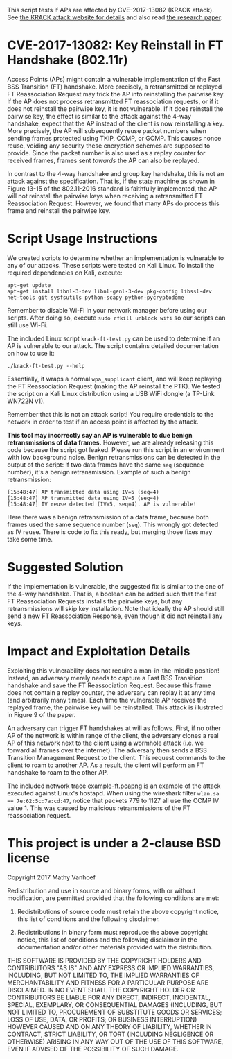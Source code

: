This script tests if APs are affected by CVE-2017-13082 (KRACK attack). See [the KRACK attack website for details](https://www.krackattacks.com) and also read [the research paper](https://papers.mathyvanhoef.com/ccs2017.pdf).

# CVE-2017-13082: Key Reinstall in FT Handshake (802.11r)

Access Points (APs) might contain a vulnerable implementation of the Fast BSS Transition (FT) handshake. More precisely, a retransmitted or replayed FT Reassociation Request may trick the AP into reinstalling the pairwise key. If the AP does not process retransmitted FT reassociation requests, or if it does not reinstall the pairwise key, it is not vulnerable. If it does reinstall the pairwise key, the effect is similar to the attack against the 4-way handshake, expect that the AP instead of the client is now reinstalling a key. More precisely, the AP will subsequently reuse packet numbers when sending frames protected using TKIP, CCMP, or GCMP. This causes nonce reuse, voiding any security these encryption schemes are supposed to provide. Since the packet number is also used as a replay counter for received frames, frames sent *towards* the AP can also be replayed.

In contrast to the 4-way handshake and group key handshake, this is not an attack against the specification. That is, if the state machine as shown in Figure 13-15 of the 802.11-2016 standard is faithfully implemented, the AP will not reinstall the pairwise keys when receiving a retransmitted FT Reassociation Request. However, we found that many APs do process this frame and reinstall the pairwise key.


# Script Usage Instructions

We created scripts to determine whether an implementation is vulnerable to any of our attacks. These scripts were tested on Kali Linux. To install the required dependencies on Kali, execute:

	apt-get update
	apt-get install libnl-3-dev libnl-genl-3-dev pkg-config libssl-dev net-tools git sysfsutils python-scapy python-pycryptodome

Remember to disable Wi-Fi in your network manager before using our scripts. After doing so, execute `sudo rfkill unblock wifi` so our scripts can still use Wi-Fi.

The included Linux script `krack-ft-test.py` can be used to determine if an AP is vulnerable to our attack. The script contains detailed documentation on how to use it:

	./krack-ft-test.py --help

Essentially, it wraps a normal `wpa_supplicant` client, and will keep replaying the FT Reassociation Request (making the AP reinstall the PTK). We tested the script on a Kali Linux distribution using a USB WiFi dongle (a TP-Link WN722N v1).

Remember that this is not an attack script! You require credentials to the network in order to test if an access point is affected by the attack.

**This tool may incorrectly say an AP is vulnerable to due benign retransmissions of data frames.** However, we are already releasing this code because the script got leaked. Please run this script in an environment with low background noise. Benign retransmissions can be detected in the output of the script: if two data frames have the same `seq` (sequence number), it's a benign retransmission. Example of such a benign retransmission:

	[15:48:47] AP transmitted data using IV=5 (seq=4)
	[15:48:47] AP transmitted data using IV=5 (seq=4)
	[15:48:47] IV reuse detected (IV=5, seq=4). AP is vulnerable!

Here there was a benign retransmission of a data frame, because both frames used the same sequence number (`seq`). This wrongly got detected as IV reuse. There is code to fix this ready, but merging those fixes may take some time.


# Suggested Solution

If the implementation is vulnerable, the suggested fix is similar to the one of the 4-way handshake. That is, a boolean can be added such that the first FT Reassociation Requests installs the pairwise keys, but any retransmissions will skip key installation. Note that ideally the AP should still send a new FT Reassociation Response, even though it did not reinstall any keys.


# Impact and Exploitation Details

Exploiting this vulnerability does not require a man-in-the-middle position! Instead, an adversary merely needs to capture a Fast BSS Transition handshake and save the FT Reassociation Request. Because this frame does not contain a replay counter, the adversary can replay it at any time (and arbitrarily many times). Each time the vulnerable AP receives the replayed frame, the pairwise key will be reinstalled. This attack is illustrated in Figure 9 of the paper.

An adversary can trigger FT handshakes at will as follows. First, if no other AP of the network is within range of the client, the adversary clones a real AP of this network next to the client using a wormhole attack (i.e. we forward all frames over the internet). The adversary then sends a BSS Transition Management Request to the client. This request commands to the client to roam to another AP. As a result, the client will perform an FT handshake to roam to the other AP.

The included network trace [example-ft.pcapng](example-ft.pcapng) is an example of the attack executed against Linux's hostapd. When using the wireshark filter `wlan.sa == 7e:62:5c:7a:cd:47`, notice that packets 779 to 1127 all use the CCMP IV value 1. This was caused by malicious retransmissions of the FT reassociation request.


# This project is under a 2-clause BSD license

Copyright 2017 Mathy Vanhoef

Redistribution and use in source and binary forms, with or without modification, are permitted provided that the following conditions are met:

1. Redistributions of source code must retain the above copyright notice, this list of conditions and the following disclaimer.

2. Redistributions in binary form must reproduce the above copyright notice, this list of conditions and the following disclaimer in the documentation and/or other materials provided with the distribution.

THIS SOFTWARE IS PROVIDED BY THE COPYRIGHT HOLDERS AND CONTRIBUTORS "AS IS" AND ANY EXPRESS OR IMPLIED WARRANTIES, INCLUDING, BUT NOT LIMITED TO, THE IMPLIED WARRANTIES OF MERCHANTABILITY AND FITNESS FOR A PARTICULAR PURPOSE ARE DISCLAIMED. IN NO EVENT SHALL THE COPYRIGHT HOLDER OR CONTRIBUTORS BE LIABLE FOR ANY DIRECT, INDIRECT, INCIDENTAL, SPECIAL, EXEMPLARY, OR CONSEQUENTIAL DAMAGES (INCLUDING, BUT NOT LIMITED TO, PROCUREMENT OF SUBSTITUTE GOODS OR SERVICES; LOSS OF USE, DATA, OR PROFITS; OR BUSINESS INTERRUPTION) HOWEVER CAUSED AND ON ANY THEORY OF LIABILITY, WHETHER IN CONTRACT, STRICT LIABILITY, OR TORT (INCLUDING NEGLIGENCE OR OTHERWISE) ARISING IN ANY WAY OUT OF THE USE OF THIS SOFTWARE, EVEN IF ADVISED OF THE POSSIBILITY OF SUCH DAMAGE.

